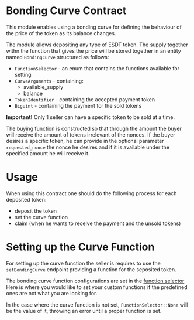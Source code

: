 # Bonding Curve Contract

This module enables using a bonding curve for defining the behaviour of the price of the token as its balance changes.

The module allows depositing any type of ESDT token. The supply together withn the function that gives the price will be stored together in an entity named `BondingCurve` structured as follows:
  - `FunctionSelector` - an enum that contains the functions available for setting
  - `CurveArguments` - containing:
    - available_supply
    - balance
  - `TokenIdentifier` - containing the accepted payment token
  - `Biguint` - containing the payment for the sold tokens
  
**Important!** Only 1 seller can have a specific token to be sold at a time.

The buying function is constructed so that through the amount the buyer will receive the amount of tokens irrelevant of the nonces. If the buyer desires a specific token, he can provide in the optional parameter `requested_nonce` the nonce he desires and if it is available under the specified amount he will receive it.

# Usage

When using this contract one should do the following process for each deposited token:
  - deposit the token
  - set the curve function
  - claim (when he wants to receive the payment and the unsold tokens)

# Setting up the Curve Function

For setting up the curve function the seller is requires to use the `setBondingCurve` endpoint providing a function for the seposited token.

The bonding curve function configurations are set in the [function selector](docs/selector.md)
Here is where you would like to set your custom functions if the predefined ones are not what you are looking for.

In the case where the curve function is not set, `FunctionSelector::None` will be the value of it, throwing an error until a proper function is set.